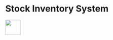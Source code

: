 # Stock Inventory System
<img src="https://user-images.githubusercontent.com/120948162/208943189-9f62dc03-3af9-4ab6-8083-2c12eddeae69.png" width="48">
